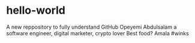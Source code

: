 # hello-world
A new reppository to fully understand GitHub
Opeyemi Abdulsalam a software engineer, digital marketer, crypto lover
Best food? Amala #winks

